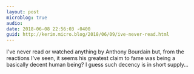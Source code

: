```yaml
---
layout: post
microblog: true
audio: 
date: 2018-06-08 22:56:03 -0400
guid: http://kerim.micro.blog/2018/06/09/ive-never-read.html
---
```

I've never read or watched anything by Anthony Bourdain but, from the reactions I've seen, it seems his greatest claim to fame was being a basically decent human being? I guess such decency is in short supply…
